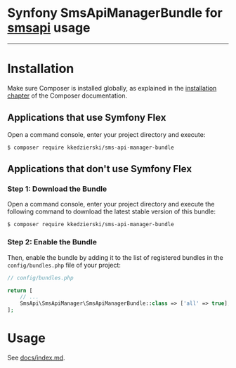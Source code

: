 Synfony SmsApiManagerBundle for [smsapi](https://www.smsapi.pl/) usage
============
---
Installation
============

Make sure Composer is installed globally, as explained in the
[installation chapter](https://getcomposer.org/doc/00-intro.md)
of the Composer documentation.

Applications that use Symfony Flex
----------------------------------

Open a command console, enter your project directory and execute:

```console
$ composer require kkedzierski/sms-api-manager-bundle
```

Applications that don't use Symfony Flex
----------------------------------------

### Step 1: Download the Bundle

Open a command console, enter your project directory and execute the
following command to download the latest stable version of this bundle:

```console
$ composer require kkedzierski/sms-api-manager-bundle
```

### Step 2: Enable the Bundle

Then, enable the bundle by adding it to the list of registered bundles
in the `config/bundles.php` file of your project:

```php
// config/bundles.php

return [
    // ...
    SmsApi\SmsApiManager\SmsApiManagerBundle::class => ['all' => true],
];
```

Usage
============

See [docs/index.md](./docs/index.md).
